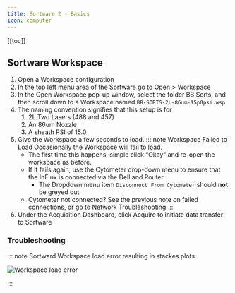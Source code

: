 ```yaml
---
title: Sortware 2 - Basics
icon: computer
---
```


<!-- filename: /docs/influx-flight/ifm-02-fluidics/ifm-02p06-sortware-part2-basics.md -->

<!-- Reference Links -->
<!-- Usage -->
<!-- [img-label]: ./assets/filename.png -->
<!-- ![Caption Text][img-label] -->
<!-- Assets -->
[sw-error-plots-stacked]: ./assets/img-sortware/ifm-startup-main-001-sortware-workspacer-load-error-01-plots-stacked.png
<!-- URLs -->

<!-- End Ref Links -->


[[toc]]

## Sortware Workspace

1.  Open a Workspace configuration
2.  In the top left menu area of the Sortware go to Open > Workspace
3.  In the Open Workspace pop-up window, select the folder BB Sorts, and then scroll down to a Workspace named `BB-SORTS-2L-86um-15p0psi.wsp` 
4.  The naming convention signifies that this setup is for 
    1.  2L Two Lasers (488 and 457)
    2.  An 86um Nozzle
    3.  A sheath PSI of 15.0
4.  Give the Workspace a few seconds to load. 
    ::: note Workspace Failed to Load
    Occasionally the Workspace will fail to load. 
    -   The first time this happens, simple click “Okay” and re-open the workspace as before. 
    -   If it fails again, use the Cytometer drop-down menu to ensure that the InFlux is connected via the Dell and Router. 
        -   The Dropdown menu item `Disconnect From Cytometer` should **not** be greyed out
    -   Cytometer not connected? See the previous note on failed connections, or go to Network Troubleshooting.
    ::: 
5.  Under the Acquisition Dashboard, click Acquire to initiate data transfer to Sortware



### Troubleshooting

::: note Sortward Workspace load error resulting in stackes plots

![Workspace load error][sw-error-plots-stacked]

:::
